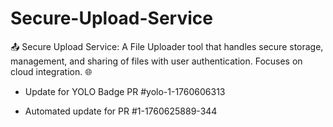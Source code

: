 # Secure-Upload-Service
📤 Secure Upload Service: A File Uploader tool that handles secure storage, management, and sharing of files with user authentication. Focuses on cloud integration. 🌐


- Update for YOLO Badge PR #yolo-1-1760606313

- Automated update for PR #1-1760625889-344